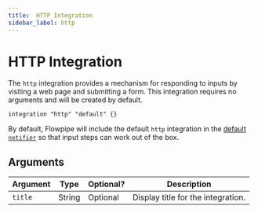 ```yaml
---
title:  HTTP Integration
sidebar_label: http
---
```


# HTTP Integration

The `http` integration provides a mechanism for responding to inputs by visiting a web page and submitting a form.  This integration requires no arguments and will be created by default.

```hcl
integration "http" "default" {}
```

By default,  Flowpipe will include the default `http` integration in the [default `notifier`](#default-notifier) so that input steps can work out of the box.

## Arguments

| Argument        | Type      | Optional?   | Description
|-----------------|-----------|-------------|-----------------
| `title`         | String    | Optional    | Display title for the integration.

